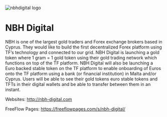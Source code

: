 ![nbhdigital logo](/img/nbhdigital-logo.jpg)


# NBH Digital

NBH is one of the largest gold traders and Forex exchange brokers based in Cyprus.
They would like to build the first decentralized Forex platform using TF’s technology and connected to our grid. 
NBH Digital is launching a gold token where 1 gram = 1 gold token using their gold trading network which functions on top of the TF platform. 
NBH Digital will also be launching a Euro backed stable token on the TF platform to enable onboarding of  Euros onto the TF platform using a bank (or financial institution) in Malta and/or Cyprus. 
Users will be able to see their gold tokens euro stable tokens and TFTs in their digital wallets and be able to transfer between them in an instant. 

Websites: http://nbh-digital.com

FreeFlow Pages: https://freeflowpages.com/s/nbh-digital/